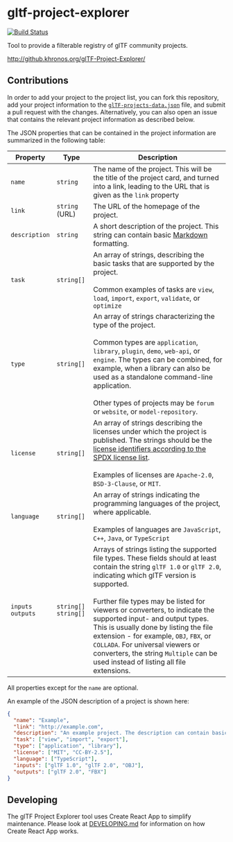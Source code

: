 # gltf-project-explorer

[![Build Status](https://travis-ci.com/KhronosGroup/glTF-Project-Explorer.svg?branch=master)](https://travis-ci.com/KhronosGroup/glTF-Project-Explorer)

Tool to provide a filterable registry of glTF community projects.

http://github.khronos.org/glTF-Project-Explorer/

## Contributions

In order to add your project to the project list, you can fork this
repository, add your project information to the
[`glTF-projects-data.json`](public/data/glTF-projects-data.json) file,
and submit a pull request with the changes. Alternatively, you can
also open an issue that contains the relevant project information
as described below.

The JSON properties that can be contained in the project information
are summarized in the following table:

| Property              | Type                     | Description                                                                                                                                                                                                                                                                                                                                                                                                                                                                                                    |
| --------------------- | ------------------------ | -------------------------------------------------------------------------------------------------------------------------------------------------------------------------------------------------------------------------------------------------------------------------------------------------------------------------------------------------------------------------------------------------------------------------------------------------------------------------------------------------------------- |
| `name`                | `string`                 | The name of the project. This will be the title of the project card, and turned into a link, leading to the URL that is given as the `link` property                                                                                                                                                                                                                                                                                                                                                           |
| `link`                | `string` (URL)           | The URL of the homepage of the project.                                                                                                                                                                                                                                                                                                                                                                                                                                                                        |
| `description`         | `string`                 | A short description of the project. This string can contain basic [Markdown](https://help.github.com/en/github/writing-on-github/basic-writing-and-formatting-syntax) formatting.                                                                                                                                                                                                                                                                                                                              |
| `task`                | `string[]`               | An array of strings, describing the basic tasks that are supported by the project. <br> <br> Common examples of tasks are `view`, `load`, `import`, `export`, `validate`, or `optimize`                                                                                                                                                                                                                                                                                                                        |
| `type`                | `string[]`               | An array of strings characterizing the type of the project. <br> <br> Common types are `application`, `library`, `plugin`, `demo`, `web-api`, or `engine`. The types can be combined, for example, when a library can also be used as a standalone command-line application. <br> <br> Other types of projects may be `forum` or `website`, or `model-repository`.                                                                                                                                             |
| `license`             | `string[]`               | An array of strings describing the licenses under which the project is published. The strings should be the [license identifiers according to the SPDX license list](https://spdx.org/licenses/).<br> <br> Examples of licenses are `Apache-2.0`, `BSD-3-Clause`, or `MIT`.                                                                                                                                                                                                                                    |
| `language`            | `string[]`               | An array of strings indicating the programming languages of the project, where applicable. <br> <br> Examples of languages are `JavaScript`, `C++`, `Java`, or `TypeScript`                                                                                                                                                                                                                                                                                                                                    |
| `inputs`<br>`outputs` | `string[]`<br>`string[]` | Arrays of strings listing the supported file types. These fields should at least contain the string `glTF 1.0` or `glTF 2.0`, indicating which glTF version is supported.<br> <br> Further file types may be listed for viewers or converters, to indicate the supported input- and output types. This is usually done by listing the file extension - for example, `OBJ`, `FBX`, or `COLLADA`. For universal viewers or converters, the string `Multiple` can be used instead of listing all file extensions. |

All properties except for the `name` are optional.

An example of the JSON description of a project is shown here:

```json
{
  "name": "Example",
  "link": "http://example.com",
  "description": "An example project. The description can contain basic markdown.",
  "task": ["view", "import", "export"],
  "type": ["application", "library"],
  "license": ["MIT", "CC-BY-2.5"],
  "language": ["TypeScript"],
  "inputs": ["glTF 1.0", "glTF 2.0", "OBJ"],
  "outputs": ["glTF 2.0", "FBX"]
}
```

## Developing

The glTF Project Explorer tool uses Create React App to simplify maintenance.
Please look at [DEVELOPING.md](DEVELOPING.md) for information on how Create
React App works.
